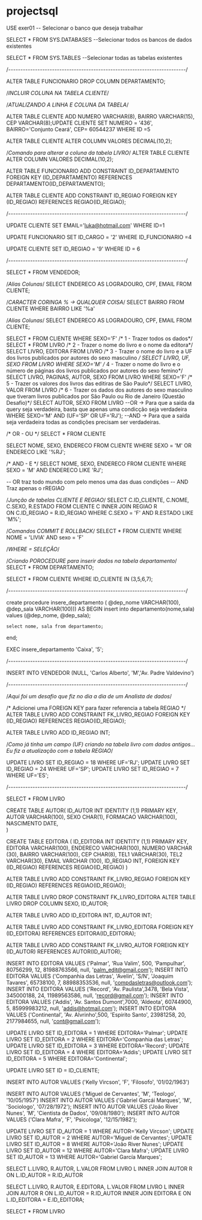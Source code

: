 # projectsql

USE exer01 -- Selecionar o banco que deseja trabalhar 

SELECT * FROM SYS.DATABASES --Selecionar todos os bancos de dados existentes

SELECT * FROM SYS.TABLES --Selecionar todas as tabelas existentes


/*-------------------------------------------------------------------------*/




ALTER TABLE FUNCIONARIO
DROP COLUMN DEPARTAMENTO;


/*INCLUIR COLUNA NA TABELA CLIENTE*/


/*ATUALIZANDO A LINHA E COLUNA DA TABELA*/

ALTER TABLE CLIENTE
ADD NUMERO VARCHAR(8), BAIRRO VARCHAR(15), CEP VARCHAR(8);UPDATE CLIENTE 
SET NUMERO = '436', 
    BAIRRO='Conjunto Ceará', 
    CEP= 60544237
WHERE ID =5

ALTER TABLE CLIENTE
ALTER COLUMN VALORES DECIMAL(10,2);

/*Comando para alterar a coluna da tabela LIVRO*/
ALTER TABLE CLIENTE
ALTER COLUMN VALORES DECIMAL(10,2);

ALTER TABLE FUNCIONARIO
ADD CONSTRAINT ID_DEPARTAMENTO FOREIGN KEY (ID_DEPARTAMENTO) REFERENCES DEPARTAMENTO(ID_DEPARTAMENTO); 

ALTER TABLE CLIENTE
ADD CONSTRAINT ID_REGIAO FOREIGN KEY (ID_REGIAO) REFERENCES REGIAO(ID_REGIAO);

/*-------------------------------------------------------------------------*/


UPDATE CLIENTE 
SET EMAIL='luka@hotmail.com' WHERE ID=1

UPDATE FUNCIONARIO
SET ID_CARGO = '2'
WHERE ID_FUNCIONARIO =4

UPDATE CLIENTE
SET ID_REGIAO = '9'
WHERE ID = 6

/*-------------------------------------------------------------------------*/

SELECT * FROM VENDEDOR;


/*Alias Colunas*/
SELECT ENDERECO AS LOGRADOURO, CPF, EMAIL FROM CLIENTE;

/*CARACTER CORINGA % -> QUALQUER COISA*/
SELECT BAIRRO FROM CLIENTE
WHERE BAIRRO LIKE '%a'

/*Alias Colunas*/
SELECT ENDERECO AS LOGRADOURO, CPF, EMAIL FROM CLIENTE;

SELECT * FROM CLIENTE WHERE SEXO='F'
/* 1 - Trazer todos os dados*/
SELECT * FROM LIVRO
/* 2 - Trazer o nome do livro e o nome da editora*/
SELECT LIVRO, EDITORA FROM LIVRO
/* 3 - Trazer o nome do livro e a UF dos livros publicados por autores do sexo masculino */
SELECT LIVRO, UF, SEXO FROM LIVRO WHERE SEXO='M'
/* 4 - Trazer o nome do livro e o número de páginas dos livros publicados por autores do sexo femino*/
SELECT LIVRO, PAGINAS, AUTOR, SEXO FROM LIVRO WHERE SEXO='F'
/* 5 - Trazer os valores dos livros das editiras de São Paulo*/
SELECT LIVRO, VALOR FROM LIVRO
/* 6 - Trazer os dados dos autores do sexo masculino que tiveram livros publicados por São Paulo
ou Rio de Janeiro (Questão Desafio)*/
SELECT AUTOR, SEXO FROM LIVRO --OR -> Para que a saida da query seja verdadeira, basta que apenas uma condicção seja verdadeira
WHERE SEXO='M' AND (UF='SP' OR UF='RJ'); --AND -> Para que a saída seja verdadeira todas as condições precisam ser verdadeiras.


/* OR - OU */
SELECT * FROM CLIENTE

SELECT NOME, SEXO, ENDERECO FROM CLIENTE
WHERE SEXO = 'M' OR ENDERECO LIKE '%RJ';

/* AND - E */
SELECT NOME, SEXO, ENDERECO FROM CLIENTE
WHERE SEXO = 'M' AND ENDERECO LIKE 'RJ';



-- OR traz todo mundo com pelo menos uma das duas condições
-- AND Traz apenas o rREGIAO


/*Junção de tabelas CLIENTE E REGIAO*/
SELECT C.ID_CLIENTE, C.NOME, C.SEXO, R.ESTADO
FROM CLIENTE C 
INNER JOIN REGIAO R  
ON C.ID_REGIAO = R.ID_REGIAO
WHERE C.SEXO = 'F' AND R.ESTADO LIKE 'M%';


/*Comandos COMMIT E ROLLBACK*/
SELECT * FROM CLIENTE
WHERE NOME = 'LIVIA'
AND sexo = 'F'



/*WHERE = SELEÇÃO*/


/*Criando POROCEDURE para inserir dados na tabela departamento*/
SELECT * FROM DEPARTAMENTO;

SELECT * FROM CLIENTE
WHERE ID_CLIENTE IN (3,5,6,7);

/*-------------------------------------------------------------------------*/

create procedure insere_departamento ( @dep_nome VARCHAR(100), @dep_sala VARCHAR(100)))
AS
BEGIN
    insert into departamento(nome,sala)
    values (@dep_nome, @dep_sala);

    select nome, sala from departamento;
end;


EXEC insere_departamento 'Caixa', '5';


/*-------------------------------------------------------------------------*/


INSERT INTO VENDEDOR (NULL, 'Carlos Alberto', 'M','Av. Padre Valdevino')


/*-------------------------------------------------------------------------*/

/*Aqui foi um desafio que fiz no dia a dia de um Analista de dados*/

/* Adicionei uma FOREIGN KEY para fazer referencia a tabela REGIAO */
ALTER TABLE LIVRO
ADD CONSTRAINT FK_LIVRO_REGIAO FOREIGN KEY (ID_REGIAO) REFERENCES REGIAO(ID_REGIAO); 

ALTER TABLE LIVRO
ADD ID_REGIAO INT;

/*Como já tinha um campo (UF) criando na tabela livro com dados antigos... Eu fiz
a atualização com a tabela REGIAO*/


UPDATE LIVRO SET ID_REGIAO = 18 WHERE UF='RJ';
UPDATE LIVRO SET ID_REGIAO = 24 WHERE UF='SP';
UPDATE LIVRO SET ID_REGIAO = 7  WHERE UF='ES';

/*-------------------------------------------------------------------------*/

SELECT * FROM LIVRO

CREATE TABLE AUTOR(
    ID_AUTOR INT IDENTITY (1,1) PRIMARY KEY,
    AUTOR VARCHAR(100),
    SEXO CHAR(1),
    FORMACAO VARCHAR(100),
    NASCIMENTO DATE,   
)


CREATE TABLE EDITORA (
    ID_EDITORA INT IDENTITY (1,1) PRIMARY KEY,
    EDITORA VARCHAR(100),
    ENDERECO VARCHAR(100),
    NUMERO VARCHAR (30),
    BAIRRO VARCHAR(100),
    CEP CHAR(8),
    TEL1 VARCHAR(30),
    TEL2 VARCHAR(30),
    EMAIL VARCHAR (100),
    ID_REGIAO INT,
    FOREIGN KEY (ID_REGIAO) REFERENCES REGIAO(ID_REGIAO) 
)


ALTER TABLE LIVRO
ADD CONSTRAINT FK_LIVRO_REGIAO FOREIGN KEY (ID_REGIAO) REFERENCES REGIAO(ID_REGIAO); 

ALTER TABLE LIVRO DROP CONSTRAINT FK_LIVRO_EDITORA
ALTER TABLE LIVRO DROP COLUMN SEXO, ID_AUTOR;



ALTER TABLE LIVRO ADD ID_EDITORA INT, ID_AUTOR INT;

ALTER TABLE LIVRO
ADD CONSTRAINT FK_LIVRO_EDITORA FOREIGN KEY (ID_EDITORA) REFERENCES EDITORA(ID_EDITORA);

ALTER TABLE LIVRO
ADD CONSTRAINT FK_LIVRO_AUTOR FOREIGN KEY (ID_AUTOR) REFERENCES AUTOR(ID_AUTOR);


INSERT INTO EDITORA VALUES ('Palmar', 'Rua Valim', 500, 'Pampulhar', 80756299, 12, 81988763566, null, 'palm_edit@gmail.com');
INSERT INTO EDITORA VALUES ('Companhia das Letras', 'Avelin', 'S/N', 'Joaquim Tavares', 65738100, 7, 88988353536, null, 'compdasletras@outlook.com');
INSERT INTO EDITORA VALUES ('Record', 'Av. Paulista',3478, 'Bela Vista', 345000188, 24, 11989563586, null, 'record@gmail.com');
INSERT INTO EDITORA VALUES ('Addis', 'Av. Santos Dumont',7000, 'Aldeota', 60744900, 5, 85999983212, null, 'addis@hotmail.com');
INSERT INTO EDITORA VALUES ('Continental', 'Av. Alvrinho',500, 'Espirito Santo', 23981258, 20, 2177984655, null, 'cont@gmail.com');



UPDATE LIVRO SET ID_EDITORA = 1 WHERE EDITORA='Palmar';
UPDATE LIVRO SET ID_EDITORA = 2 WHERE EDITORA='Companhia das Letras';
UPDATE LIVRO SET ID_EDITORA = 3 WHERE EDITORA='Record';
UPDATE LIVRO SET ID_EDITORA = 4  WHERE EDITORA='Addis';
UPDATE LIVRO SET ID_EDITORA = 5  WHERE EDITORA='Continental';


UPDATE LIVRO SET ID = ID_CLIENTE;


INSERT INTO AUTOR VALUES ('Kelly Vircson', 'F', 'Filosofo', '01/02/1963')

INSERT INTO AUTOR VALUES ('Miguel de Cervantes', 'M', 'Teologo', '10/05/1957')
INSERT INTO AUTOR VALUES ('Gabriel Garcái Marques', 'M', 'Sociologo', '07/28/1972');
INSERT INTO AUTOR VALUES ('João River Nunes', 'M', 'Cientista de Dados', '09/08/1980');
INSERT INTO AUTOR VALUES ('Clara Mafra', 'F', 'Psicologa', '12/15/1982');


UPDATE LIVRO SET ID_AUTOR = 1 WHERE AUTOR='Kelly Vircson';
UPDATE LIVRO SET ID_AUTOR = 2 WHERE AUTOR='Miguel de Cervantes';
UPDATE LIVRO SET ID_AUTOR = 8 WHERE AUTOR='João River Nunes';
UPDATE LIVRO SET ID_AUTOR = 12 WHERE AUTOR='Clara Mafra';
UPDATE LIVRO SET ID_AUTOR = 13 WHERE AUTOR='Gabriel García Marques';


SELECT L.LIVRO, R.AUTOR, L.VALOR
FROM LIVRO L 
INNER JOIN AUTOR R  
ON L.ID_AUTOR = R.ID_AUTOR


SELECT L.LIVRO, R.AUTOR, E.EDITORA, L.VALOR
FROM LIVRO L
INNER JOIN AUTOR R
ON L.ID_AUTOR = R.ID_AUTOR 
INNER JOIN EDITORA E
ON L.ID_EDITORA = E.ID_EDITORA;


SELECT * FROM LIVRO






